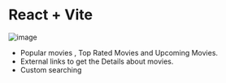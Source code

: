# React + Vite
![image](https://github.com/user-attachments/assets/36a0e400-90f7-4ed1-97e9-8350964c071d)


- Popular movies , Top Rated Movies and Upcoming Movies.
- External links to get the Details about movies.
- Custom searching

